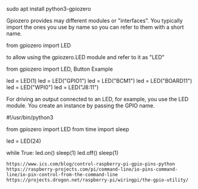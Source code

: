 sudo apt install python3-gpiozero

Gpiozero provides may different modules or "interfaces". You typically import the ones you use by name so you can refer to them with a short name.

from gpiozero import LED

to allow using the gpiozero.LED module and refer to it as "LED"

from gpiozero import LED, Button
Example

led = LED(1)
led = LED("GPIO1")
led = LED("BCM1")
led = LED("BOARD11")
led = LED("WPI0")
led = LED("J8:11")

For driving an output connected to an LED, for example, you use the LED module. You create an instance by passing the GPIO name.

#!/usr/bin/python3

from gpiozero import LED
from time import sleep

led = LED(24)

while True:
    led.on()
    sleep(1)
    led.off()
    sleep(1)


    https://www.ics.com/blog/control-raspberry-pi-gpio-pins-python
    https://raspberry-projects.com/pi/command-line/io-pins-command-line/io-pin-control-from-the-command-line
    https://projects.drogon.net/raspberry-pi/wiringpi/the-gpio-utility/
